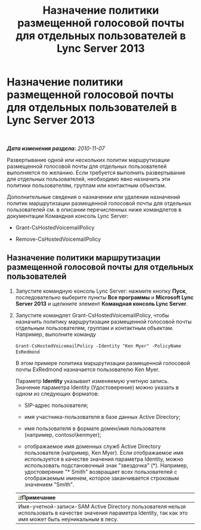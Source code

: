 ﻿---
title: Назначение политики размещенной голосовой почты для отдельных пользователей в Lync Server 2013
TOCTitle: Назначение политики размещенной голосовой почты для отдельных пользователей в Lync Server 2013
ms:assetid: d44c71a0-4407-4ab4-b7e0-d671dde3425f
ms:mtpsurl: https://technet.microsoft.com/ru-ru/library/Gg398919(v=OCS.15)
ms:contentKeyID: 49311272
ms.date: 05/19/2016
mtps_version: v=OCS.15
ms.translationtype: HT
---

# Назначение политики размещенной голосовой почты для отдельных пользователей в Lync Server 2013

 

_**Дата изменения раздела:** 2010-11-07_

Развертывание одной или нескольких политик маршрутизации размещенной голосовой почты для отдельных пользователей выполняется по желанию. Если требуется выполнить развертывание для отдельных пользователей, необходимо явно назначить эти политики пользователям, группам или контактным объектам.

Дополнительные сведения о назначении или удалении назначений политик маршрутизации размещенной голосовой почты для отдельных пользователей см. в описании перечисленных ниже командлетов в документации Командная консоль Lync Server:

  - Grant-CsHostedVoicemailPolicy

  - Remove-CsHostedVoicemailPolicy

## Назначение политики маршрутизации размещенной голосовой почты для отдельных пользователей

1.  Запустите командную консоль Lync Server: нажмите кнопку **Пуск**, последовательно выберите пункты **Все программы** и **Microsoft Lync Server 2013** и щелкните элемент **Командная консоль Lync Server**.

2.  Запустите командлет Grant-CsHostedVoicemailPolicy, чтобы назначить политику маршрутизации размещенной голосовой почты отдельным пользователям, группам и контактным объектам. Например, выполните команду
    
        Grant-CsHostedVoicemailPolicy -Identity "Ken Myer" -PolicyName ExRedmond
    
    В этом примере политика маршрутизации размещенной голосовой почты ExRedmond назначается пользователю Ken Myer.
    
    Параметр **Identity** указывает изменяемую учетную запись. Значение параметра Identity (Удостоверение) можно указать в одном из следующих форматов:
    
      - SIP-адрес пользователя;
    
      - имя участника-пользователя в базе данных Active Directory;
    
      - имя пользователя в формате домен/имя пользователя (например, contoso\\kenmyer);
    
      - отображаемое имя доменных служб Active Directory пользователя (например, Ken Myer). Если отображаемое имя используется в качестве значения параметра Identity, можно использовать подстановочный знак "звездочка" (\*). Например, удостоверение "\* Smith" возвращает всех пользователей с отображаемым именем, которое заканчивается строковым значением "Smith".
    
    <table>
    <thead>
    <tr class="header">
    <th><img src="images/Gg398412.note(OCS.15).gif" title="note" alt="note" />Примечание</th>
    </tr>
    </thead>
    <tbody>
    <tr class="odd">
    <td>Имя-учетной-записи-SAM Active Directory пользователя нельзя использовать в качестве значения параметра Identity, так как это имя может быть неуникальным в лесу.</td>
    </tr>
    </tbody>
    </table>


